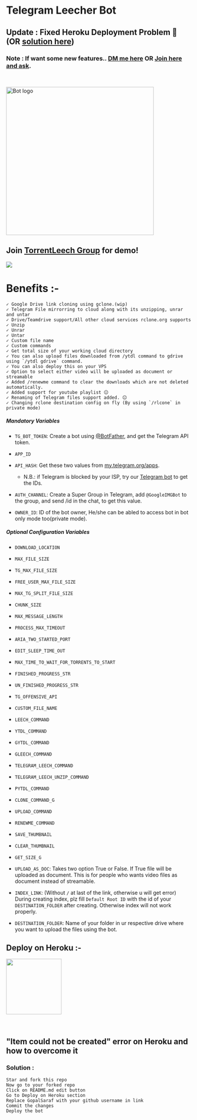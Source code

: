 # Telegram Leecher Bot
## Update :  Fixed Heroku Deployment Problem 🙂 (OR [solution here](#item-could-not-be-created-error-on-heroku-and-how-to-overcome-it))
### Note : If want some new features.. [DM me here](https://t.telegram.ind.in/gopalsaraf) OR [Join here and ask](https://t.telegram.ind.in/torrentleechgs).
<br>


<img width=400px height=400px src="https://images.unsplash.com/photo-1562907550-096d3bf9b25c?ixid=MnwxMjA3fDB8MHxwaG90by1wYWdlfHx8fGVufDB8fHx8&ixlib=rb-1.2.1&auto=format&fit=crop&w=735&q=80" alt="Bot logo"></a>

<h2>Join <a href=https://t.telegram.ind.in/torrentleechgs>TorrentLeech Group</a> for demo!</h2>
<p align="left"><a href="https://t.telegram.ind.in/torrentleechgs"><img src="https://img.shields.io/badge/Telegram-Join%20TorrentLeech%20Group-blue.svg?logo=telegram"></a></p>

# Benefits :-
    ✓ Google Drive link cloning using gclone.(wip)
    ✓ Telegram File mirrorring to cloud along with its unzipping, unrar and untar
    ✓ Drive/Teamdrive support/All other cloud services rclone.org supports
    ✓ Unzip
    ✓ Unrar
    ✓ Untar
    ✓ Custom file name
    ✓ Custom commands
    ✓ Get total size of your working cloud directory
    ✓ You can also upload files downloaded from /ytdl command to gdrive using `/ytdl gdrive` command.
    ✓ You can also deploy this on your VPS
    ✓ Option to select either video will be uploaded as document or streamable
    ✓ Added /renewme command to clear the downloads which are not deleted automatically.
    ✓ Added support for youtube playlist 😐
    ✓ Renaming of Telegram files support added. 😐
    ✓ Changing rclone destination config on fly (By using `/rlcone` in private mode)
    


##### Mandatory Variables

* `TG_BOT_TOKEN`: Create a bot using [@BotFather](https://telegram.dog/BotFather), and get the Telegram API token.

* `APP_ID`
* `API_HASH`: Get these two values from [my.telegram.org/apps](https://my.telegram.org/apps).
  * N.B.: if Telegram is blocked by your ISP, try our [Telegram bot](https://telegram.dog/UseTGXBot) to get the IDs.

* `AUTH_CHANNEL`: Create a Super Group in Telegram, add `@GoogleIMGBot` to the group, and send /id in the chat, to get this value.

* `OWNER_ID`: ID of the bot owner, He/she can be abled to access bot in bot only mode too(private mode).



##### Optional Configuration Variables

* `DOWNLOAD_LOCATION`

* `MAX_FILE_SIZE`

* `TG_MAX_FILE_SIZE`

* `FREE_USER_MAX_FILE_SIZE`

* `MAX_TG_SPLIT_FILE_SIZE`

* `CHUNK_SIZE`

* `MAX_MESSAGE_LENGTH`

* `PROCESS_MAX_TIMEOUT`

* `ARIA_TWO_STARTED_PORT`

* `EDIT_SLEEP_TIME_OUT`

* `MAX_TIME_TO_WAIT_FOR_TORRENTS_TO_START`

* `FINISHED_PROGRESS_STR`

* `UN_FINISHED_PROGRESS_STR`

* `TG_OFFENSIVE_API`

* `CUSTOM_FILE_NAME`

* `LEECH_COMMAND`

* `YTDL_COMMAND`

* `GYTDL_COMMAND`

* `GLEECH_COMMAND`

* `TELEGRAM_LEECH_COMMAND`

* `TELEGRAM_LEECH_UNZIP_COMMAND`

* `PYTDL_COMMAND`

* `CLONE_COMMAND_G`

* `UPLOAD_COMMAND`

* `RENEWME_COMMAND`

* `SAVE_THUMBNAIL`

* `CLEAR_THUMBNAIL`

* `GET_SIZE_G`

* `UPLOAD_AS_DOC`: Takes two option True or False. If True file will be uploaded as document. This is for people who wants video files as document instead of streamable.

* `INDEX_LINK`: (Without `/` at last of the link, otherwise u will get error) During creating index, plz fill `Default Root ID` with the id of your `DESTINATION_FOLDER` after creating. Otherwise index will not work properly.

* `DESTINATION_FOLDER`: Name of your folder in ur respective drive where you want to upload the files using the bot.



## Deploy on Heroku :-

<p><a href="https://heroku.com/deploy?template=https://github.com/Kannadha/Leech2k)"> <img src="https://www.herokucdn.com/deploy/button.svg" width="150"/></a></p>
<br>

## "Item could not be created" error on Heroku and how to overcome it

### Solution :
    Star and fork this repo
    Now go to your forked repo
    Click on README.md edit button
    Go to Deploy on Heroku section
    Replace GopalSaraf with your github username in link
    Commit the changes
    Deploy the bot


